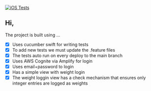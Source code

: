 [![iOS Tests](https://github.com/michaelcychan-org/medapp-example/actions/workflows/ios.yml/badge.svg)](https://github.com/michaelcychan-org/medapp-example/actions/workflows/ios.yml)

## Hi,

The project is built using ...

- [x] Uses cucumber swift for writing tests
- [x] To add new tests we must update the .feature files
- [x] The tests auto run on every deploy to the main branch
- [x] Uses AWS Cognite via Amplify for login
- [x] Uses email+password to login
- [x] Has a simple view with weight login
- [x] The weight loggin view has a check mechanism that ensures only integer entries are logged as weights 
